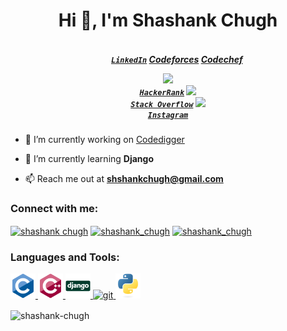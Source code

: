 <h1 align="center">Hi 👋, I'm Shashank Chugh</h1>
<h5 align="center">
  <code>
    <a href="https://www.linkedin.com/in/shashank-chugh/" title="LinkedIn Profile">LinkedIn</a></code>
    <a href="https://codeforces.com/profile/Shashank_Chugh" title="LinkedIn Profile">Codeforces</a></code>
    <a href="https://www.codechef.com/users/shashank_chugh" title="LinkedIn Profile">Codechef</a></code>
  
  
  <code><a href="https://www.hackerrank.com/zumrudu_anka" title="HackerRank Profile"><img width="22" src="https://github.com/zumrudu-anka/zumrudu-anka/blob/master/images/hackerrank.png"> HackerRank</a></code>
  <code><a href="https://stackoverflow.com/users/12578260/osman-durdag" title="Stack Overflow Profile"><img width="22" src="https://github.com/zumrudu-anka/zumrudu-anka/blob/master/images/stackoverflow.svg"> Stack Overflow</a></code>
  <code><a href="https://www.instagram.com/osman__durdag/" title="Instagram Profile"><img width="22" src="https://github.com/zumrudu-anka/zumrudu-anka/blob/master/images/instagram.svg"> Instagram</a></code>
</h5>

- 🔭 I’m currently working on [Codedigger](http://codedigger.tech/)

- 🌱 I’m currently learning **Django**

- 📫 Reach me out at **shshankchugh@gmail.com**

<h3 align="left">Connect with me:</h3>
<p align="left">
<a href="https://linkedin.com/in/shashank-chugh" target="blank"><img align="center" src="https://raw.githubusercontent.com/rahuldkjain/github-profile-readme-generator/neutral-icons/src/images/icons/Social/linked-in-alt.svg" alt="shashank chugh" height="30" width="40" /></a>
<a href="https://www.codechef.com/users/shashank_chugh" target="blank"><img align="center" src="https://cdn.jsdelivr.net/npm/simple-icons@3.1.0/icons/codechef.svg" alt="shashank_chugh" height="30" width="40" /></a>
<a href="https://codeforces.com/profile/shashank_chugh" target="blank"><img align="center" src="https://cdn.jsdelivr.net/npm/simple-icons@3.0.1/icons/codeforces.svg" alt="shashank_chugh" height="30" width="40" /></a>
</p>

<h3 align="left">Languages and Tools:</h3>
<p align="left"> <a href="https://www.cprogramming.com/" target="_blank"> <img src="https://raw.githubusercontent.com/devicons/devicon/master/icons/c/c-original.svg" alt="c" width="40" height="40"/> </a> <a href="https://www.w3schools.com/cpp/" target="_blank"> <img src="https://raw.githubusercontent.com/devicons/devicon/master/icons/cplusplus/cplusplus-original.svg" alt="cplusplus" width="40" height="40"/> </a> <a href="https://www.djangoproject.com/" target="_blank"> <img src="https://raw.githubusercontent.com/devicons/devicon/master/icons/django/django-original.svg" alt="django" width="40" height="40"/> </a> <a href="https://git-scm.com/" target="_blank"> <img src="https://www.vectorlogo.zone/logos/git-scm/git-scm-icon.svg" alt="git" width="40" height="40"/> </a> <a href="https://www.python.org" target="_blank"> <img src="https://raw.githubusercontent.com/devicons/devicon/master/icons/python/python-original.svg" alt="python" width="40" height="40"/> </a> </p>



<p><img align="center" src="https://github-readme-streak-stats.herokuapp.com/?user=shashank-chugh&" alt="shashank-chugh" /></p>
